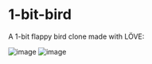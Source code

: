 # 1-bit-bird
A 1-bit flappy bird clone made with LÖVE:

![image](https://github.com/user-attachments/assets/7c68515e-75c9-49e6-9f7b-20dd17936e36)
![image](https://github.com/user-attachments/assets/49a95f6c-fb5d-4a19-9cd1-c06a13d77dc5)

